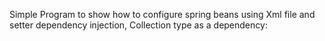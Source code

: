 Simple Program to show how to configure spring beans using Xml file and setter dependency injection, Collection type as a dependency:
